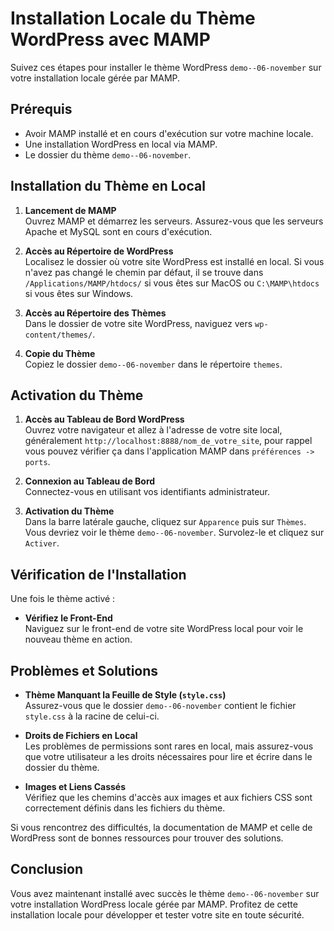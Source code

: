 # Installation Locale du Thème WordPress avec MAMP

Suivez ces étapes pour installer le thème WordPress `demo--06-november` sur votre installation locale gérée par MAMP.

## Prérequis

- Avoir MAMP installé et en cours d'exécution sur votre machine locale.
- Une installation WordPress en local via MAMP.
- Le dossier du thème `demo--06-november`.

## Installation du Thème en Local

1. **Lancement de MAMP**  
   Ouvrez MAMP et démarrez les serveurs. Assurez-vous que les serveurs Apache et MySQL sont en cours d'exécution.

2. **Accès au Répertoire de WordPress**  
   Localisez le dossier où votre site WordPress est installé en local. Si vous n'avez pas changé le chemin par défaut, il se trouve dans `/Applications/MAMP/htdocs/` si vous êtes sur MacOS ou `C:\MAMP\htdocs` si vous êtes sur Windows.

3. **Accès au Répertoire des Thèmes**  
   Dans le dossier de votre site WordPress, naviguez vers `wp-content/themes/`.

4. **Copie du Thème**  
   Copiez le dossier `demo--06-november` dans le répertoire `themes`.

## Activation du Thème

1. **Accès au Tableau de Bord WordPress**  
   Ouvrez votre navigateur et allez à l'adresse de votre site local, généralement `http://localhost:8888/nom_de_votre_site`, pour rappel vous pouvez vérifier ça dans l'application MAMP dans `préférences -> ports`.
   
2. **Connexion au Tableau de Bord**  
   Connectez-vous en utilisant vos identifiants administrateur.

3. **Activation du Thème**  
   Dans la barre latérale gauche, cliquez sur `Apparence` puis sur `Thèmes`. Vous devriez voir le thème `demo--06-november`. Survolez-le et cliquez sur `Activer`.

## Vérification de l'Installation

Une fois le thème activé :

- **Vérifiez le Front-End**  
   Naviguez sur le front-end de votre site WordPress local pour voir le nouveau thème en action.

## Problèmes et Solutions

- **Thème Manquant la Feuille de Style (`style.css`)**  
   Assurez-vous que le dossier `demo--06-november` contient le fichier `style.css` à la racine de celui-ci.

- **Droits de Fichiers en Local**  
   Les problèmes de permissions sont rares en local, mais assurez-vous que votre utilisateur a les droits nécessaires pour lire et écrire dans le dossier du thème.

- **Images et Liens Cassés**  
   Vérifiez que les chemins d'accès aux images et aux fichiers CSS sont correctement définis dans les fichiers du thème.

Si vous rencontrez des difficultés, la documentation de MAMP et celle de WordPress sont de bonnes ressources pour trouver des solutions.

## Conclusion

Vous avez maintenant installé avec succès le thème `demo--06-november` sur votre installation WordPress locale gérée par MAMP. Profitez de cette installation locale pour développer et tester votre site en toute sécurité.
